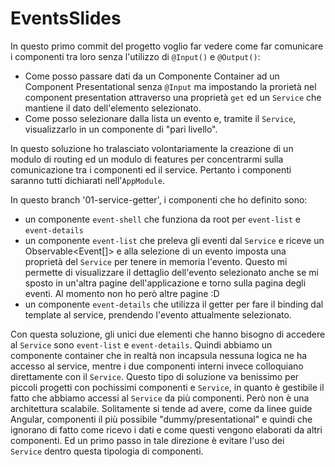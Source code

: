 # EventsSlides

In questo primo commit del progetto voglio far vedere come far comunicare i componenti tra loro senza l'utilizzo di `@Input()` e `@Output()`:

- Come posso passare dati da un Componente Container ad un Component Presentational senza `@Input` ma impostando la prorietà nel component presentation attraverso una proprietà `get` ed un `Service` che mantiene il dato dell'elemento selezionato.
- Come posso selezionare dalla lista un evento e, tramite il `Service`, visualizzarlo in un componente di "pari livello".

In questo soluzione ho tralasciato volontariamente la creazione di un modulo di routing ed un modulo di features per concentrarmi sulla comunicazione tra i componenti ed il service. Pertanto i componenti saranno tutti dichiarati nell'`AppModule`.

In questo branch '01-service-getter', i componenti che ho definito sono:
- un componente `event-shell` che funziona da root per `event-list` e `event-details`
- un componente `event-list` che preleva gli eventi dal `Service` e riceve un Observable<Event[]> e alla selezione di un evento imposta una proprietà del `Service` per tenere in memoria l'evento. Questo mi permette di visualizzare il dettaglio dell'evento selezionato anche se mi sposto in un'altra pagine dell'applicazione e torno sulla pagina degli eventi. Al momento non ho però altre pagine :D
- un componente `event-details` che utilizza il getter per fare il binding dal template al service, prendendo l'evento attualmente selezionato.

Con questa soluzione, gli unici due elementi che hanno bisogno di accedere al `Service` sono `event-list` e `event-details`.
Quindi abbiamo un componente container che in realtà non incapsula nessuna logica ne ha accesso al service, mentre i due componenti interni invece colloquiano direttamente con il `Service`.
Questo tipo di soluzione va benissimo per piccoli progetti con pochissimi componenti e `Service`, in quanto è gestibile il fatto che abbiamo accessi al `Service` da più componenti.
Però non è una architettura scalabile. Solitamente si tende ad avere, come da linee guide Angular, componenti il più possibile "dummy/presentational" e quindi che ignorano di fatto come ricevo i dati e come questi vengono elaborati da altri componenti. Ed un primo passo in tale direzione è evitare l'uso dei `Service` dentro questa tipologia di componenti.